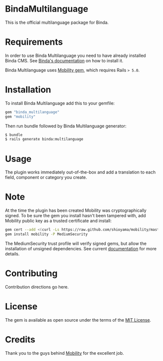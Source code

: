 # BindaMultilanguage
This is the official multilanguage package for Binda.

# Requirements
In order to use Binda Multilanguage you need to have already installed Binda CMS. See [Binda's documentation](http://www.rubydoc.info/gems/binda) on how to install it.

Binda Multilanguage uses [Mobility gem](https://github.com/shioyama/mobility), which requires Rails `> 5.0`.

# Installation
To install Binda Multilanguage add this to your gemfile:

```ruby
gem "binda_multilanguage"
gem "mobility"

```
Then run bundle followed by Binda Multilanguage generator:

```bash
$ bundle
$ rails generate binda:multilanguage
```

# Usage
The plugin works immediately out-of-the-box and add a translation to each field, component or category you create.

# Note

At the time the plugin has been created  Mobility was cryptographically signed. To be sure the gem you install hasn't been tampered with, add Mobility public key as a trusted certificate and install:

```bash
gem cert --add <(curl -Ls https://raw.github.com/shioyama/mobility/master/certs/shioyama.pem)
gem install mobility -P MediumSecurity
```

The MediumSecurity trust profile will verify signed gems, but allow the installation of unsigned dependencies. See current [documentation](https://github.com/shioyama/mobility#installation) for more details.

# Contributing
Contribution directions go here.

# License
The gem is available as open source under the terms of the [MIT License](http://opensource.org/licenses/MIT).

# Credits
Thank you to the guys behind [Mobility](https://github.com/shioyama/mobility) for the excellent job.